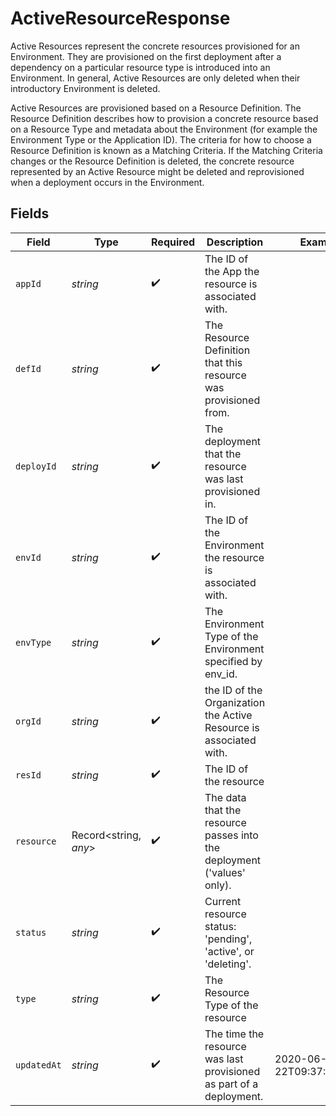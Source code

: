 # ActiveResourceResponse

Active Resources represent the concrete resources provisioned for an Environment. They are provisioned on the first deployment after a dependency on a particular resource type is introduced into an Environment. In general, Active Resources are only deleted when their introductory Environment is deleted.

Active Resources are provisioned based on a Resource Definition. The Resource Definition describes how to provision a concrete resource based on a Resource Type and metadata about the Environment (for example the Environment Type or the Application ID). The criteria for how to choose a Resource Definition is known as a Matching Criteria. If the Matching Criteria changes or the Resource Definition is deleted, the concrete resource represented by an Active Resource might be deleted and reprovisioned when a deployment occurs in the Environment.


## Fields

| Field                                                                  | Type                                                                   | Required                                                               | Description                                                            | Example                                                                |
| ---------------------------------------------------------------------- | ---------------------------------------------------------------------- | ---------------------------------------------------------------------- | ---------------------------------------------------------------------- | ---------------------------------------------------------------------- |
| `appId`                                                                | *string*                                                               | :heavy_check_mark:                                                     | The ID of the App the resource is associated with.                     |                                                                        |
| `defId`                                                                | *string*                                                               | :heavy_check_mark:                                                     | The Resource Definition that this resource was provisioned from.       |                                                                        |
| `deployId`                                                             | *string*                                                               | :heavy_check_mark:                                                     | The deployment that the resource was last provisioned in.              |                                                                        |
| `envId`                                                                | *string*                                                               | :heavy_check_mark:                                                     | The ID of the Environment the resource is associated with.             |                                                                        |
| `envType`                                                              | *string*                                                               | :heavy_check_mark:                                                     | The Environment Type of the Environment specified by env_id.           |                                                                        |
| `orgId`                                                                | *string*                                                               | :heavy_check_mark:                                                     | the ID of the Organization the Active Resource is associated with.     |                                                                        |
| `resId`                                                                | *string*                                                               | :heavy_check_mark:                                                     | The ID of the resource                                                 |                                                                        |
| `resource`                                                             | Record<string, *any*>                                                  | :heavy_check_mark:                                                     | The data that the resource passes into the deployment ('values' only). |                                                                        |
| `status`                                                               | *string*                                                               | :heavy_check_mark:                                                     | Current resource status: 'pending', 'active', or 'deleting'.           |                                                                        |
| `type`                                                                 | *string*                                                               | :heavy_check_mark:                                                     | The Resource Type of the resource                                      |                                                                        |
| `updatedAt`                                                            | *string*                                                               | :heavy_check_mark:                                                     | The time the resource was last provisioned as part of a deployment.    | 2020-06-22T09:37:23.523Z                                               |